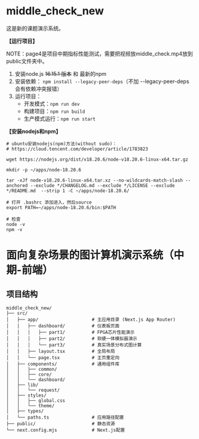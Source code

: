 # middle_check_new

这是新的课题演示系统。

**【运行项目】**

NOTE：page4是项目中期指标性能测试，需要把视频放middle_check.mp4放到public文件夹中。

1. 安装node.js ~~16.15.1 版本~~ 和 最新的npm
2. 安装依赖： `npm install --legacy-peer-deps`（不加 --legacy-peer-deps 会有依赖冲突报错）
3. 运行项目：
   * 开发模式：`npm run dev`
   * 构建项目：`npm run build`
   * 生产模式运行：`npm run start`



**【安装nodejs和npm】**
```
# ubuntu安装nodejs(npm)方法(without sudo)：
# https://cloud.tencent.com/developer/article/1783823

wget https://nodejs.org/dist/v18.20.6/node-v18.20.6-linux-x64.tar.gz

mkdir -p ~/apps/node-18.20.6

tar -xJf node-v18.20.6-linux-x64.tar.xz --no-wildcards-match-slash --anchored --exclude */CHANGELOG.md --exclude */LICENSE --exclude */README.md  --strip 1 -C ~/apps/node-18.20.6/

# 打开 .bashrc 添加进入，然后source
export PATH=~/apps/node-18.20.6/bin:$PATH

# 检查
node -v
npm -v
```




# 面向复杂场景的图计算机演示系统（中期-前端）



## 项目结构

```tree
middle_check_new/
├── src/
│   ├── app/                    # 主应用目录 (Next.js App Router)
│   │   ├── dashboard/          # 仪表板页面
│   │   │   ├── part1/          # FPGA芯片性能演示
│   │   │   ├── part2/          # 软硬一体模拟器演示
│   │   │   └── part3/          # 真实场景分布式图计算
│   │   ├── layout.tsx          # 全局布局
│   │   └── page.tsx            # 主页重定向
│   ├── components/             # 通用组件库
│   │   ├── common/             
│   │   ├── core/              
│   │   └── dashboard/         
│   ├── lib/                    
│   │   └── request/           
│   ├── styles/                 
│   │   ├── global.css         
│   │   └── theme/             
│   ├── types/                  
│   └── paths.ts                # 应用路径配置
├── public/                     # 静态资源
└── next.config.mjs             # Next.js配置
```
